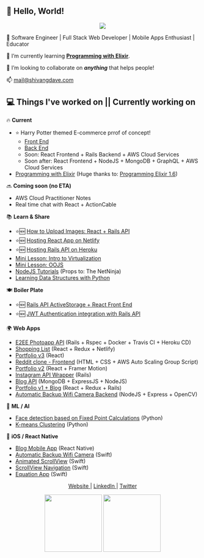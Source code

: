 ## 👋 Hello, World!

<p align="center">
   <img src="https://media0.giphy.com/media/l0HlHFRbmaZtBRhXG/giphy.gif" />
</p>

👀 Software Engineer | Full Stack Web Developer | Mobile Apps Enthusiast | Educator

🌱 I’m currently learning **[Programming with Elixir]**.

💞️ I’m looking to collaborate on ***anything*** that helps people! 

📫 mail@shivangdave.com

## 💻 Things I've worked on || Currently working on

🔥 **Current**
- ⭐️ Harry Potter themed E-commerce prrof of concept!
   - [Front End](https://github.com/ShivangDave/diagon-alley-frontend-prototype)
   - [Back End](https://github.com/ShivangDave/diagon-alley-backend)
   - Soon: React Frontend + Rails Backend + AWS Cloud Services
   - Soon after: React Frontend + NodeJS + MongoDB + GraphQL + AWS Cloud Services
- [Programming with Elixir] (Huge thanks to: [Programming Elixir 1.6])

🔜 **Coming soon (no ETA)**
- AWS Cloud Practitioner Notes
- Real time chat with React + ActionCable

📚 **Learn & Share**
- ⭐️🆕 [How to Upload Images: React + Rails API]
- ⭐️🆕 [Hosting React App on Netlify] 
- ⭐️🆕 [Hosting Rails API on Heroku]
- [Mini Lesson: Intro to Virtualization]
- [Mini Lesson: OOJS]
- [NodeJS Tutorials] (Props to: The NetNinja)
- [Learning Data Structures with Python]

🍽 **Boiler Plate**
- ⭐️🆕 [Rails API ActiveStorage + React Front End]
- ⭐️🆕 [JWT Authentication integration with Rails API] 

🌍 **Web Apps**
- [E2EE Photoapp API] (Rails + Rspec + Docker + Travis CI + Heroku CD)
- [Shopping List] (React + Redux + Netlify)
- [Portfolio v3] (React)
- [Reddit clone - Frontend] (HTML + CSS + AWS Auto Scaling Group Script)
- [Portfolio v2] (React + Framer Motion)
- [Instagram API Wrapper] (Rails)
- [Blog API] (MongoDB + ExpressJS + NodeJS)
- [Portfolio v1 + Blog] (React + Redux + Rails)
- [Automatic Backup Wifi Camera Backend] (NodeJS + Express + OpenCV)

🤖 **ML / AI**
- [Face detection based on Fixed Point Calculations] (Python)
- [K-means Clustering] (Python)

📱 **iOS / React Native**
- [Blog Mobile App] (React Native)
- [Automatic Backup Wifi Camera] (Swift)
- [Animated ScrollView] (Swift)
- [ScrollView Navigation] (Swift)
- [Equation App] (Swift)


[Programming with Elixir]: https://shivangdave.github.io/elixir/
[Programming Elixir 1.6]: https://pragprog.com/titles/elixir16/programming-elixir-1-6/
[Mini Lesson: Intro to Virtualization]: https://github.com/ShivangDave/intro-to-virtualization
[Mini Lesson: OOJS]: https://github.com/ShivangDave/oojs
[NodeJS Tutorials]: https://github.com/ShivangDave/NodeJS-Tutorials
[Learning Data Structures with Python]: https://github.com/ShivangDave/Python-Programs

[Portfolio v2]: https://github.com/ShivangDave/portfolio-site
[E2EE Photoapp API]: https://github.com/ShivangDave/photoapp-api
[Shopping List]: https://github.com/ShivangDave/my-shopping-list
[Portfolio v3]: https://github.com/ShivangDave/portfolio-site-v3
[Reddit clone - Frontend]: https://github.com/ShivangDave/reddit-clone
[Instagram API Wrapper]: https://github.com/ShivangDave/instagram-api-wrapper
[Blog API]: https://github.com/ShivangDave/blog-api-mern
[Portfolio v1 + Blog]: https://github.com/ShivangDave/Blog-Web-App
[Automatic Backup Wifi Camera Backend]: https://github.com/ShivangDave/Automatic-backup-wifi-camera-backend

[K-means Clustering]: https://github.com/ShivangDave/Kmeans-Clustering
[Face detection based on Fixed Point Calculations]: https://github.com/ShivangDave/Face-detection-based-on-fixed-point-calculations

[Equation App]: https://github.com/ShivangDave/EquationAppDemo
[ScrollView Navigation]: https://github.com/ShivangDave/scrollView_navigation_demo
[Animated ScrollView]: https://github.com/ShivangDave/AnimatedScrollView
[Automatic Backup Wifi Camera]: https://github.com/ShivangDave/Automatic-Backup-WiFi-Camera
[Blog Mobile App]: https://github.com/ShivangDave/Blog-Mobile-App

[JWT Authentication integration with Rails API]: https://github.com/ShivangDave/rails-api-auth-boilerplate
[Hosting React App on Netlify]: https://github.com/ShivangDave/front-end-hosting
[Hosting Rails API on Heroku]: https://github.com/ShivangDave/rails-backend-hosting
[How to Upload Images: React + Rails API]: https://github.com/ShivangDave/uploading-images-rails-react
[Rails API ActiveStorage + React Front End]: https://github.com/ShivangDave/uploading-images-rails-react

<p align="center">
   <a href="https://shivangdave.com" target="_blank"> Website </a> | <a href="https://linkedin.com/in/dshivang" target="_blank"> LinkedIn </a> | <a href="https://twitter.com/@__Shivang__" target="_blank"> Twitter </a>
</p>

<p align="center">
   <img src="https://github-readme-stats.vercel.app/api?username=shivangdave&show_icons=true&theme=tokyonight" height="150px" />
   <img src="https://github-readme-stats.vercel.app/api/top-langs/?username=shivangdave&layout=compact" height="150px" />
</p>
